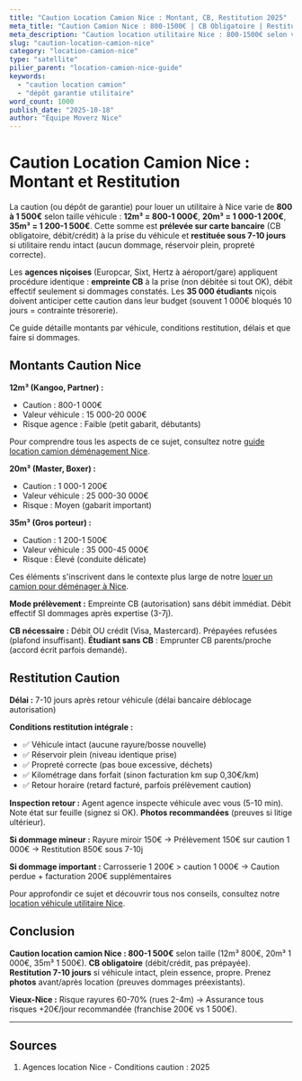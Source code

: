 ```yaml
---
title: "Caution Location Camion Nice : Montant, CB, Restitution 2025"
meta_title: "Caution Camion Nice : 800-1500€ | CB Obligatoire | Restitution 7j"
meta_description: "Caution location utilitaire Nice : 800-1500€ selon véhicule (12m³ 800€, 20m³ 1000€, 35m³ 1500€). CB obligatoire. Restitution 7-10j. Guide."
slug: "caution-location-camion-nice"
category: "location-camion-nice"
type: "satellite"
pilier_parent: "location-camion-nice-guide"
keywords:
  - "caution location camion"
  - "dépôt garantie utilitaire"
word_count: 1000
publish_date: "2025-10-18"
author: "Équipe Moverz Nice"
---
```


# Caution Location Camion Nice : Montant et Restitution

La caution (ou dépôt de garantie) pour louer un utilitaire à Nice varie de **800 à 1 500€** selon taille véhicule : **12m³ = 800-1 000€**, **20m³ = 1 000-1 200€**, **35m³ = 1 200-1 500€**. Cette somme est **prélevée sur carte bancaire** (CB obligatoire, débit/crédit) à la prise du véhicule et **restituée sous 7-10 jours** si utilitaire rendu intact (aucun dommage, réservoir plein, propreté correcte).

Les **agences niçoises** (Europcar, Sixt, Hertz à aéroport/gare) appliquent procédure identique : **empreinte CB** à la prise (non débitée si tout OK), débit effectif seulement si dommages constatés. Les **35 000 étudiants** niçois doivent anticiper cette caution dans leur budget (souvent 1 000€ bloqués 10 jours = contrainte trésorerie).

Ce guide détaille montants par véhicule, conditions restitution, délais et que faire si dommages.

## Montants Caution Nice

**12m³ (Kangoo, Partner) :**
- Caution : 800-1 000€
- Valeur véhicule : 15 000-20 000€
- Risque agence : Faible (petit gabarit, débutants)

Pour comprendre tous les aspects de ce sujet, consultez notre [guide location camion déménagement Nice](/blog/location-camion/location-camion-demenagement-nice-guide).


**20m³ (Master, Boxer) :**
- Caution : 1 000-1 200€
- Valeur véhicule : 25 000-30 000€
- Risque : Moyen (gabarit important)

**35m³ (Gros porteur) :**
- Caution : 1 200-1 500€
- Valeur véhicule : 35 000-45 000€
- Risque : Élevé (conduite délicate)


Ces éléments s'inscrivent dans le contexte plus large de notre [louer un camion pour déménager à Nice](/blog/location-camion/location-camion-demenagement-nice-guide).

**Mode prélèvement :** Empreinte CB (autorisation) sans débit immédiat. Débit effectif SI dommages après expertise (3-7j).

**CB nécessaire :** Débit OU crédit (Visa, Mastercard). Prépayées refusées (plafond insuffisant). **Étudiant sans CB** : Emprunter CB parents/proche (accord écrit parfois demandé).

## Restitution Caution

**Délai :** 7-10 jours après retour véhicule (délai bancaire déblocage autorisation)

**Conditions restitution intégrale :**
- ✅ Véhicule intact (aucune rayure/bosse nouvelle)
- ✅ Réservoir plein (niveau identique prise)
- ✅ Propreté correcte (pas boue excessive, déchets)
- ✅ Kilométrage dans forfait (sinon facturation km sup 0,30€/km)
- ✅ Retour horaire (retard facturé, parfois prélèvement caution)

**Inspection retour :** Agent agence inspecte véhicule avec vous (5-10 min). Note état sur feuille (signez si OK). **Photos recommandées** (preuves si litige ultérieur).

**Si dommage mineur :** Rayure miroir 150€ → Prélèvement 150€ sur caution 1 000€ → Restitution 850€ sous 7-10j

**Si dommage important :** Carrosserie 1 200€ > caution 1 000€ → Caution perdue + facturation 200€ supplémentaires


Pour approfondir ce sujet et découvrir tous nos conseils, consultez notre [location véhicule utilitaire Nice](/blog/location-camion/location-camion-demenagement-nice-guide).

## Conclusion

**Caution location camion Nice : 800-1 500€** selon taille (12m³ 800€, 20m³ 1 000€, 35m³ 1 500€). **CB obligatoire** (débit/crédit, pas prépayée). **Restitution 7-10 jours** si véhicule intact, plein essence, propre. Prenez **photos** avant/après location (preuves dommages préexistants).

**Vieux-Nice :** Risque rayures 60-70% (rues 2-4m) → Assurance tous risques +20€/jour recommandée (franchise 200€ vs 1 500€).

---

## Sources

1. Agences location Nice - Conditions caution : 2025


